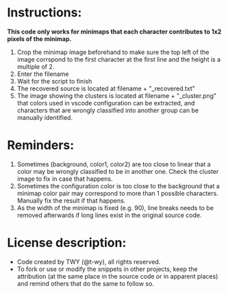 # Instructions:
**This code only works for minimaps that each character contributes to 1x2 pixels of the minimap.**
1. Crop the minimap image beforehand to make sure the top left of the image corrspond to the first character at the first line and the height is a multiple of 2.
1. Enter the filename
1. Wait for the script to finish
1. The recovered source is located at filename + "_recovered.txt"
1. The image showing the clusters is located at filename + "_cluster.png" that colors used in vscode configuration can be extracted, and characters that are wrongly classified into another group can be manually identified.

# Reminders:
1. Sometimes (background, color1, color2) are too close to linear that a color may be wrongly classified to be in another one. Check the cluster image to fix in case that happens.
1. Sometimes the configuration color is too close to the background that a minimap color pair may correspond to more than 1 possible characters. Manually fix the result if that happens.
1. As the width of the minimap is fixed (e.g. 90), line breaks needs to be removed afterwards if long lines exist in the original source code.

# License description:
- Code created by TWY (@t-wy), all rights reserved.
- To fork or use or modify the snippets in other projects, keep the attribution (at the same place in the source code or in apparent places) and remind others that do the same to follow so.
